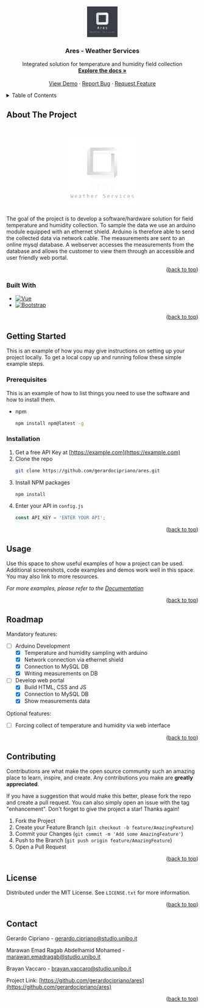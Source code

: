 <!-- Improved compatibility of back to top link: See: https://github.com/othneildrew/Best-README-Template/pull/73 -->
<a name="readme-top"></a>
<!--
*** Thanks for checking out the Best-README-Template. If you have a suggestion
*** that would make this better, please fork the repo and create a pull request
*** or simply open an issue with the tag "enhancement".
*** Don't forget to give the project a star!
*** Thanks again! Now go create something AMAZING! :D
-->



<!-- PROJECT SHIELDS -->
<!--
*** I'm using markdown "reference style" links for readability.
*** Reference links are enclosed in brackets [ ] instead of parentheses ( ).
*** See the bottom of this document for the declaration of the reference variables
*** for contributors-url, forks-url, etc. This is an optional, concise syntax you may use.
*** https://www.markdownguide.org/basic-syntax/#reference-style-links
-->



<!-- PROJECT LOGO -->
<br />
<div align="center">
  <a href="https://github.com/gerardocipriano/ares">
    <img src="images/logo.png" alt="Logo" width="80" height="80">
  </a>

<h3 align="center">Ares - Weather Services</h3>

  <p align="center">
    Integrated solution for temperature and humidity field collection
    <br />
    <a href="https://github.com/gerardocipriano/ares"><strong>Explore the docs »</strong></a>
    <br />
    <br />
    <a href="https://github.com/gerardocipriano/ares">View Demo</a>
    ·
    <a href="https://github.com/gerardocipriano/ares/issues">Report Bug</a>
    ·
    <a href="https://github.com/gerardocipriano/ares/issues">Request Feature</a>
  </p>
</div>



<!-- TABLE OF CONTENTS -->
<details>
  <summary>Table of Contents</summary>
  <ol>
    <li>
      <a href="#about-the-project">About The Project</a>
      <ul>
        <li><a href="#built-with">Built With</a></li>
      </ul>
    </li>
    <li>
      <a href="#getting-started">Getting Started</a>
      <ul>
        <li><a href="#prerequisites">Prerequisites</a></li>
        <li><a href="#installation">Installation</a></li>
      </ul>
    </li>
    <li><a href="#usage">Usage</a></li>
    <li><a href="#roadmap">Roadmap</a></li>
    <li><a href="#contributing">Contributing</a></li>
    <li><a href="#license">License</a></li>
    <li><a href="#contact">Contact</a></li>
  </ol>
</details>



<!-- ABOUT THE PROJECT -->
## About The Project
<br />
<div align="center">
  <a href="https://github.com/gerardocipriano/isw">
    <img src="images/logo_transparent.png" alt="Logo" width="200">
  </a>
  <p align="center">
</div>

The goal of the project is to develop a software/hardware solution for field temperature and humidity collection. To sample the data we use an arduino module equipped with an ethernet shield. Arduino is therefore able to send the collected data via network cable. The measurements are sent to an online mysql database. A webserver accesses the measurements from the database and allows the customer to view them through an accessible and user friendly web portal.

<p align="right">(<a href="#readme-top">back to top</a>)</p>



### Built With


* [![Vue][Vue.js]][Vue-url]
* [![Bootstrap][Bootstrap.com]][Bootstrap-url]

<p align="right">(<a href="#readme-top">back to top</a>)</p>



<!-- GETTING STARTED -->
## Getting Started

This is an example of how you may give instructions on setting up your project locally.
To get a local copy up and running follow these simple example steps.

### Prerequisites

This is an example of how to list things you need to use the software and how to install them.
* npm
  ```sh
  npm install npm@latest -g
  ```

### Installation

1. Get a free API Key at [https://example.com](https://example.com)
2. Clone the repo
   ```sh
   git clone https://github.com/gerardocipriano/ares.git
   ```
3. Install NPM packages
   ```sh
   npm install
   ```
4. Enter your API in `config.js`
   ```js
   const API_KEY = 'ENTER YOUR API';
   ```

<p align="right">(<a href="#readme-top">back to top</a>)</p>



<!-- USAGE EXAMPLES -->
## Usage

Use this space to show useful examples of how a project can be used. Additional screenshots, code examples and demos work well in this space. You may also link to more resources.

_For more examples, please refer to the [Documentation](https://example.com)_

<p align="right">(<a href="#readme-top">back to top</a>)</p>



<!-- ROADMAP -->
## Roadmap

Mandatory features:
- [ ] Arduino Development
    - [x] Temperature and humidity sampling with arduino
    - [x] Network connection via ethernet shield
    - [x] Connection to MySQL DB
    - [x] Writing measurements on DB

- [ ] Develop web portal
    - [x] Build HTML, CSS and JS
    - [x] Connection to MySQL DB
    - [x] Show measurements data

Optional features:

- [ ] Forcing collect of temperature and humidity via web interface


<p align="right">(<a href="#readme-top">back to top</a>)</p>



<!-- CONTRIBUTING -->
## Contributing

Contributions are what make the open source community such an amazing place to learn, inspire, and create. Any contributions you make are **greatly appreciated**.

If you have a suggestion that would make this better, please fork the repo and create a pull request. You can also simply open an issue with the tag "enhancement".
Don't forget to give the project a star! Thanks again!

1. Fork the Project
2. Create your Feature Branch (`git checkout -b feature/AmazingFeature`)
3. Commit your Changes (`git commit -m 'Add some AmazingFeature'`)
4. Push to the Branch (`git push origin feature/AmazingFeature`)
5. Open a Pull Request

<p align="right">(<a href="#readme-top">back to top</a>)</p>



<!-- LICENSE -->
## License

Distributed under the MIT License. See `LICENSE.txt` for more information.

<p align="right">(<a href="#readme-top">back to top</a>)</p>



<!-- CONTACT -->
## Contact

Gerardo Cipriano - gerardo.cipriano@studio.unibo.it

Marawan Emad Ragab Abdelhamid Mohamed - marawan.emadragab@studio.unibo.it

Brayan Vaccaro - brayan.vaccaro@studio.unibo.it


Project Link: [https://github.com/gerardocipriano/ares](https://github.com/gerardocipriano/ares)

<p align="right">(<a href="#readme-top">back to top</a>)</p>





<!-- MARKDOWN LINKS & IMAGES -->
<!-- https://www.markdownguide.org/basic-syntax/#reference-style-links -->
[contributors-shield]: https://img.shields.io/github/contributors/gerardocipriano/repo_name.svg?style=for-the-badge
[contributors-url]: https://github.com/gerardocipriano/ares/graphs/contributors
[forks-shield]: https://img.shields.io/github/forks/gerardocipriano/repo_name.svg?style=for-the-badge
[forks-url]: https://github.com/gerardocipriano/ares/network/members
[stars-shield]: https://img.shields.io/github/stars/gerardocipriano/repo_name.svg?style=for-the-badge
[stars-url]: https://github.com/gerardocipriano/ares/stargazers
[issues-shield]: https://img.shields.io/github/issues/gerardocipriano/repo_name.svg?style=for-the-badge
[issues-url]: https://github.com/gerardocipriano/ares/issues
[license-shield]: https://img.shields.io/github/license/gerardocipriano/repo_name.svg?style=for-the-badge
[license-url]: https://github.com/gerardocipriano/ares/blob/master/LICENSE.txt
[linkedin-shield]: https://img.shields.io/badge/-LinkedIn-black.svg?style=for-the-badge&logo=linkedin&colorB=555
[linkedin-url]: https://linkedin.com/in/linkedin_username
[product-screenshot]: images/screenshot.png
[Next.js]: https://img.shields.io/badge/next.js-000000?style=for-the-badge&logo=nextdotjs&logoColor=white
[Next-url]: https://nextjs.org/
[React.js]: https://img.shields.io/badge/React-20232A?style=for-the-badge&logo=react&logoColor=61DAFB
[React-url]: https://reactjs.org/
[Vue.js]: https://img.shields.io/badge/Vue.js-35495E?style=for-the-badge&logo=vuedotjs&logoColor=4FC08D
[Vue-url]: https://vuejs.org/
[Angular.io]: https://img.shields.io/badge/Angular-DD0031?style=for-the-badge&logo=angular&logoColor=white
[Angular-url]: https://angular.io/
[Svelte.dev]: https://img.shields.io/badge/Svelte-4A4A55?style=for-the-badge&logo=svelte&logoColor=FF3E00
[Svelte-url]: https://svelte.dev/
[Laravel.com]: https://img.shields.io/badge/Laravel-FF2D20?style=for-the-badge&logo=laravel&logoColor=white
[Laravel-url]: https://laravel.com
[Bootstrap.com]: https://img.shields.io/badge/Bootstrap-563D7C?style=for-the-badge&logo=bootstrap&logoColor=white
[Bootstrap-url]: https://getbootstrap.com
[JQuery.com]: https://img.shields.io/badge/jQuery-0769AD?style=for-the-badge&logo=jquery&logoColor=white
[JQuery-url]: https://jquery.com 
